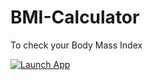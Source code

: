 # BMI-Calculator
To check your Body Mass Index

[![Launch App](https://img.shields.io/badge/Launch-App-brightgreen?style=for-the-badge)](https://share.streamlit.io/PereOlisa/BMI-Calculator/main/BMI.py)

